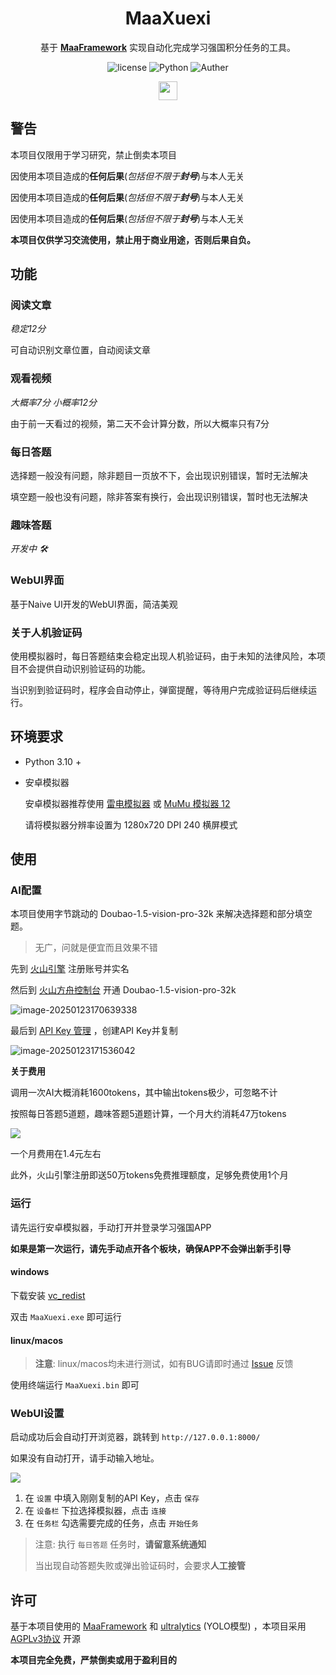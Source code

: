 
<div align="center">

# MaaXuexi

基于 **[MaaFramework](https://github.com/MaaXYZ/MaaFramework)** 实现自动化完成学习强国积分任务的工具。

</div>

<p align="center">
  <img alt="license" src="https://img.shields.io/github/license/ravizhan/MaaXuexi">
  <img alt="Python" src="https://img.shields.io/badge/Python 3.12-3776AB?logo=python&logoColor=white">
  <img alt="Auther" src="https://img.shields.io/badge/code%20by-ravi-127fca">
</p>

<div align="center">

[<img src="https://api.gitsponsors.com/api/badge/img?id=892976182" height="30">](https://api.gitsponsors.com/api/badge/link?p=BmTVRa4Q8TtMZS4DMpTG3041SLDUk4W2uhU81GU9B62IsJgT2SNR1EUla6Y/Y4pUipjwNBlY2madJRzcueOYZiai/Ey00xo1lT5jz3Cp5o/bVdYejQ7BC1AnMOAoH8L+2abXXdw5dRDwMerZgdMGtQ==)
</div>

## 警告

本项目仅限用于学习研究，禁止倒卖本项目

因使用本项目造成的**任何后果**(*包括但不限于**封号***)与本人无关

因使用本项目造成的**任何后果**(*包括但不限于**封号***)与本人无关

因使用本项目造成的**任何后果**(*包括但不限于**封号***)与本人无关

**本项目仅供学习交流使用，禁止用于商业用途，否则后果自负。**

## 功能
### 阅读文章
*稳定12分*

可自动识别文章位置，自动阅读文章
### 观看视频
*大概率7分 小概率12分*

由于前一天看过的视频，第二天不会计算分数，所以大概率只有7分 
### 每日答题
选择题一般没有问题，除非题目一页放不下，会出现识别错误，暂时无法解决

填空题一般也没有问题，除非答案有换行，会出现识别错误，暂时也无法解决
### 趣味答题
*开发中 🛠️*
### WebUI界面
基于Naive UI开发的WebUI界面，简洁美观
### 关于人机验证码
使用模拟器时，每日答题结束会稳定出现人机验证码，由于未知的法律风险，本项目不会提供自动识别验证码的功能。

当识别到验证码时，程序会自动停止，弹窗提醒，等待用户完成验证码后继续运行。
## 环境要求

- Python 3.10 +

- 安卓模拟器

  安卓模拟器推荐使用 [雷电模拟器](https://www.ldmnq.com/) 或 [MuMu 模拟器 12](https://mumu.163.com/)
  
  请将模拟器分辨率设置为 1280x720 DPI 240 横屏模式

## 使用

### AI配置

本项目使用字节跳动的 Doubao-1.5-vision-pro-32k 来解决选择题和部分填空题。
> 无广，问就是便宜而且效果不错

先到 [火山引擎](https://www.volcengine.com/) 注册账号并实名

然后到 [火山方舟控制台](https://console.volcengine.com/ark/region:ark+cn-beijing/openManagement) 开通 Doubao-1.5-vision-pro-32k 

![image-20250123170639338](https://img.ravi.top/img/4e1072e68a1f0a9892e8fb248619be4c.png)

最后到 [API Key 管理](https://console.volcengine.com/ark/region:ark+cn-beijing/apiKey) ，创建API Key并复制

![image-20250123171536042](https://img.ravi.top/img/543d40dfb2c2e28423652befabc4a3ba.png)

**关于费用**

调用一次AI大概消耗1600tokens，其中输出tokens极少，可忽略不计

按照每日答题5道题，趣味答题5道题计算，一个月大约消耗47万tokens

![](https://img.ravi.top/img/ced39313100f7e59538ea989b8d3374b.png)

一个月费用在1.4元左右

此外，火山引擎注册即送50万tokens免费推理额度，足够免费使用1个月

### 运行
请先运行安卓模拟器，手动打开并登录学习强国APP

**如果是第一次运行，请先手动点开各个板块，确保APP不会弹出新手引导**
#### windows
下载安装 [vc_redist](https://aka.ms/vs/17/release/vc_redist.x64.exe)

双击 `MaaXuexi.exe` 即可运行
#### linux/macos
> **注意**: linux/macos均未进行测试，如有BUG请即时通过 [Issue](https://github.com/ravizhan/MaaXuexi/issues) 反馈

使用终端运行 `MaaXuexi.bin` 即可
### WebUI设置
启动成功后会自动打开浏览器，跳转到 `http://127.0.0.1:8000/`

如果没有自动打开，请手动输入地址。

![](https://img.ravi.top/img/470c7498ff549abdb61f820522ace6f9.png)

1. 在 `设置` 中填入刚刚复制的API Key，点击 `保存`
2. 在 `设备栏` 下拉选择模拟器，点击 `连接`
3. 在 `任务栏` 勾选需要完成的任务，点击 `开始任务`

> 注意: 执行 `每日答题` 任务时，**请留意系统通知**
> 
> 当出现自动答题失败或弹出验证码时，会要求**人工接管**
> 
## 许可

基于本项目使用的 [MaaFramework](https://pypi.org/project/MaaFw/) 和 [ultralytics](https://github.com/ultralytics/ultralytics) (YOLO模型) ，本项目采用 [AGPLv3协议](https://github.com/ravizhan/MaaXuexi/blob/main/LICENSE) 开源

**本项目完全免费，严禁倒卖或用于盈利目的**